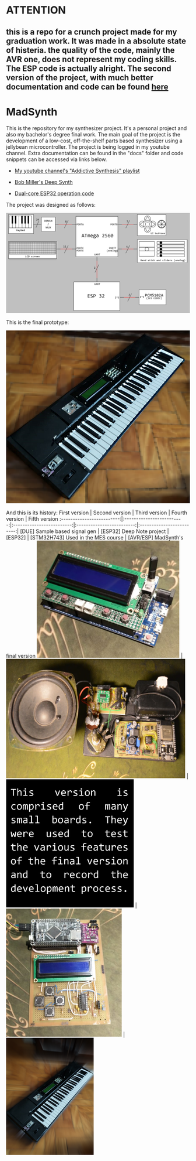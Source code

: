 # ATTENTION
## this is a repo for a crunch project made for my graduation work. It was made in a absolute state of histeria. the quality of the code, mainly the AVR one, does not represent my coding skills. The ESP code is actually alright. The second version of the project, with much better documentation and code can be found [here](https://github.com/Guidoz1k/MadSynth2)

# MadSynth

 This is the repository for my synthesizer project. It's a personal project and also my bachelor's degree final work. The main goal of the project is the development of a low-cost, off-the-shelf parts based synthesizer using a jellybean microcontroller. The project is being logged in my youtube channel. Extra documentation can be found in the "docs" folder and code snippets can be accessed via links below.

 - [My youtube channel's "Addictive Synthesis" playlist ](https://www.youtube.com/watch?v=el0n1Baz8rg&list=PLg5_83tlBxnpsB1MY3rzBW0DkPemLgTyP&index=2)

 - [Bob Miller's Deep Synth](https://www.youtube.com/watch?v=wK5Sz6IzRqE)

 - [Dual-core ESP32 operation code](https://gist.github.com/9715aadec1a350504de06f6217da85a9.git)


The project was designed as follows:

![](imgs/sch.png)

This is the final prototype:

![](imgs/synth.png)

And this is its history:
First version          | Second version          | Third version           | Fourth version          | Fifth version
:-------------------------:|:-------------------------:|:-------------------------:|:-------------------------:|:-------------------------:|
[DUE] Sample based signal gen    | [ESP32] Deep Note project     |        [ESP32]                 | [STM32H743] Used in the MES course | [AVR/ESP] MadSynth's final version
![](imgs/1.png) | ![](imgs/2.png) | ![](imgs/3.png) | ![](imgs/4.png) | ![](imgs/5.png)

